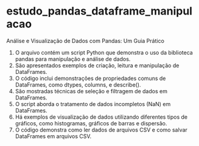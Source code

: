 # estudo_pandas_dataframe_manipulacao
Análise e Visualização de Dados com Pandas: Um Guia Prático

1. O arquivo contém um script Python que demonstra o uso da biblioteca pandas para manipulação e análise de dados.
2. São apresentados exemplos de criação, leitura e manipulação de DataFrames.
3. O código inclui demonstrações de propriedades comuns de DataFrames, como dtypes, columns, e describe().
4. São mostradas técnicas de seleção e filtragem de dados em DataFrames.
5. O script aborda o tratamento de dados incompletos (NaN) em DataFrames.
6. Há exemplos de visualização de dados utilizando diferentes tipos de gráficos, como histogramas, gráficos de barras e dispersão.
7. O código demonstra como ler dados de arquivos CSV e como salvar DataFrames em arquivos CSV.
